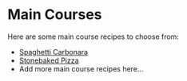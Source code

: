 # Main Courses

Here are some main course recipes to choose from:

- [Spaghetti Carbonara](spaghetti_carbonara.md)
- [Stonebaked Pizza](pizza.md)
- Add more main course recipes here...